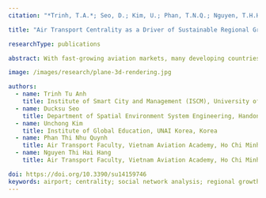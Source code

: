 ```yaml
---
citation: "*Trinh, T.A.*; Seo, D.; Kim, U.; Phan, T.N.Q.; Nguyen, T.H.H. (2022). *Air Transport Centrality as a Driver of Sustainable Regional Growth: A Case of Vietnam*. Sustainability 2022, 14, 9746."

title: "Air Transport Centrality as a Driver of Sustainable Regional Growth: A Case of Vietnam"

researchType: publications

abstract: With fast-growing aviation markets, many developing countries are showing remarkable economic development in global terms. As significant growth of air transportation is crucially interrelated with regional growth, it is essential to identify relevant criteria to ensure effective allocation of investments in this regard. This study aimed to investigate airport centrality using social network analysis to detect the key hubs and examine the interrelationship between airport centrality and regional economy indicators in Vietnamese regions. The results revealed that the cities of Tan Son Nhat, Noi Bai, and Da Nang were the key regional hub airports in the air transport network and the development of these leading cities had played a significant role in promoting the improvement of the entire domestic air network. Moreover, the results showed a strong positive correlation between airport centrality and regional growth features. Therefore, policymakers can optimize their decision-making processes in relation to sustainable regional development by considering air transport mobility and network in addition to conventional socioeconomic criteria.

image: /images/research/plane-3d-rendering.jpg

authors:
  - name: Trinh Tu Anh
    title: Institute of Smart City and Management (ISCM), University of Economics Ho Chi Minh City, Ho Chi Minh City, Vietnam
  - name: Ducksu Seo
    title: Department of Spatial Environment System Engineering, Handong Global University, Korea
  - name: Unchong Kim
    title: Institute of Global Education, UNAI Korea, Korea
  - name: Phan Thi Nhu Quynh
    title: Air Transport Faculty, Vietnam Aviation Academy, Ho Chi Minh City, Vietnam
  - name: Nguyen Thi Hai Hang
    title: Air Transport Faculty, Vietnam Aviation Academy, Ho Chi Minh City, Vietnam

doi: https://doi.org/10.3390/su14159746
keywords: airport; centrality; social network analysis; regional growth indicator; Vietnam
---
```

